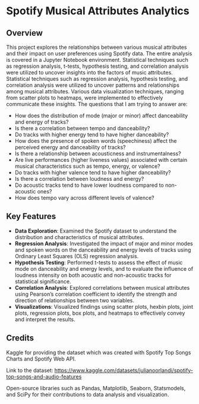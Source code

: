 # Spotify Musical Attributes Analytics
## Overview
This project explores the relationships between various musical attributes and their impact on user preferences using Spotify data. The entire analysis is covered in a Jupyter Notebook environment. Statistical techniques such as regression analysis, t-tests, hypothesis testing, and correlation analysis were utilized to uncover insights into the factors of music attributes. Statistical techniques such as regression analysis, hypothesis testing, and correlation analysis were utilized to uncover patterns and relationships among musical attributes. Various data visualization techniques, ranging from scatter plots to heatmaps, were implemented to effectively communicate these insights.
The questions that I am trying to answer are:
- How does the distribution of mode (major or minor) affect danceability and energy of tracks?
- Is there a correlation between tempo and danceability?
- Do tracks with higher energy tend to have higher danceability?
- How does the presence of spoken words (speechiness) affect the perceived energy and danceability of tracks?
- Is there a relationship between acousticness and instrumentalness?
- Are live performances (higher liveness values) associated with certain musical characteristics such as tempo, energy, or valence?
- Do tracks with higher valence tend to have higher danceability?
- Is there a correlation between loudness and energy?
- Do acoustic tracks tend to have lower loudness compared to non-acoustic ones?
- How does tempo vary across different levels of valence?

## Key Features
- **Data Exploration**: Examined the Spotify dataset to understand the distribution and characteristics of musical attributes.
- **Regression Analysis**: Investigated the impact of major and minor modes and spoken words on the danceability and energy levels of tracks using Ordinary Least Squares (OLS) regression analysis.
- **Hypothesis Testing**: Performed t-tests to assess the effect of music mode on danceability and energy levels, and to evaluate the influence of loudness intensity on both acoustic and non-acoustic tracks for statistical significance.
- **Correlation Analysis**: Explored correlations between musical attributes using Pearson’s correlation coefficient to identify the strength and direction of relationships between two variables.
- **Visualizations**: Visualized findings using scatter plots, hexbin plots, joint plots, regression plots, box plots, and heatmaps to effectively convey and interpret the results.

## Credits
Kaggle for providing the dataset which was created with Spotify Top Songs Charts and Spotify Web API.

Link to the dataset: https://www.kaggle.com/datasets/julianoorlandi/spotify-top-songs-and-audio-features

Open-source libraries such as Pandas, Matplotlib, Seaborn, Statsmodels, and SciPy for their contributions to data analysis and visualization.
